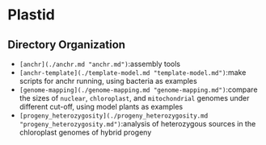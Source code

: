 # Plastid
## Directory Organization
* `[anchr](./anchr.md "anchr.md")`:assembly tools
* `[anchr-template](./template-model.md "template-model.md")`:make scripts for anchr running, using bacteria as examples
* `[genome-mapping](./genome-mapping.md "genome-mapping.md")`:compare the sizes of `nuclear`, `chloroplast`, and `mitochondrial` genomes under different cut-off, using model plants as examples
* `[progeny_heterozygosity](./progeny_heterozygosity.md "progeny_heterozygosity.md")`:analysis of heterozygous sources in the chloroplast genomes of hybrid progeny
